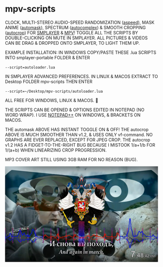 # mpv-scripts
CLOCK, MULTI-STEREO AUDIO-SPEED RANDOMIZATION ([aspeed](aspeed.lua)), MASK ANIME ([automask](automask.lua)), SPECTRUM ([autocomplex](autocomplex.lua)) & SMOOTH CROPPING ([autocrop](autocrop.lua)) FOR [SMPLAYER](https://smplayer.info) & [MPV](https://mpv.io)! TOGGLE ALL THE SCRIPTS BY DOUBLE-CLICKING ON MUTE IN SMPLAYER. ALL PICTURES & VIDEOS CAN BE DRAG & DROPPED ONTO SMPLAYER, TO LIGHT THEM UP.

EXAMPLE INSTALLATION: IN WINDOWS COPY/PASTE THESE .lua SCRIPTS INTO smplayer-portable FOLDER & ENTER 

`--script=autoloader.lua`

IN SMPLAYER ADVANCED PREFERENCES. IN LINUX & MACOS EXTRACT TO Desktop FOLDER mpv-scripts THEN ENTER

`--script=~/Desktop/mpv-scripts/autoloader.lua`

ALL FREE FOR WINDOWS, LINUX & MACOS. 🙂

THE SCRIPTS CAN BE OPENED & OPTIONS EDITED IN NOTEPAD (NO WORD WRAP). I USE [NOTEPAD++](https://notepad-plus-plus.org/downloads/) ON WINDOWS, & BRACKETS ON MACOS.

THE automask ABOVE HAS INSTANT TOGGLE ON & OFF! THE autocrop ABOVE IS MUCH SMOOTHER THAN v1.2, & USES ONLY vf-command. NO GRAPHS ARE EVER REPLACED, EXCEPT FOR JPEG CROP. THE autocrop v1.2 HAS A FIDGET-TO-THE-RIGHT BUG BECAUSE I MISTOOK 1/a+1/b FOR 1/(a+b) WHEN LINEARIZING CROP PROGRESSION. 

MP3 COVER ART STILL USING 3GB RAM FOR NO REASON (BUG).

![alt text](https://github.com/TinosNitso/mpv-scripts/blob/main/SCREENSHOT.PNG)
